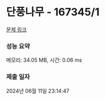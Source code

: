 # 단풍나무 - 167345/1 

[문제 링크](https://level.goorm.io/exam/167345/%EB%8B%A8%ED%92%8D%EB%82%98%EB%AC%B4/quiz/1) 

### 성능 요약

메모리: 34.05 MB, 시간: 0.06 ms

### 제출 일자

2024년 06월 11일 23:14:47

